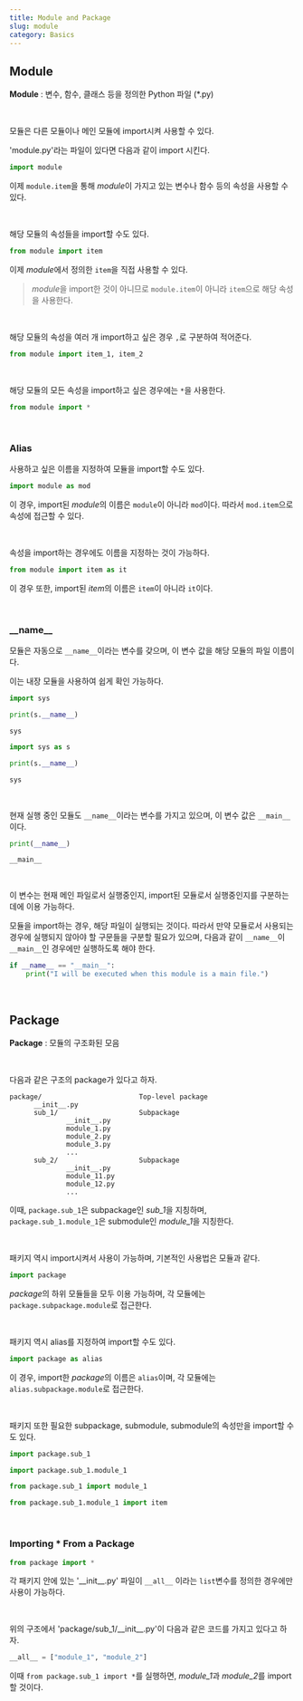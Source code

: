```yaml
---
title: Module and Package
slug: module
category: Basics
---
```


## Module

**Module** : 변수, 함수, 클래스 등을 정의한 Python 파일 (*.py)

<br>

모듈은 다른 모듈이나 메인 모듈에 import시켜 사용할 수 있다.

'module.py'라는 파일이 있다면 다음과 같이 import 시킨다.

```python
import module
```

이제 `module.item`을 통해 *module*이 가지고 있는 변수나 함수 등의 속성을 사용할 수 있다.

<br>

해당 모듈의 속성들을 import할 수도 있다.

```python
from module import item
```

이제 *module*에서 정의한 `item`을 직접 사용할 수 있다.

> *module*을 import한 것이 아니므로 `module.item`이 아니라 `item`으로 해당 속성을 사용한다.

<br>

해당 모듈의 속성을 여러 개 import하고 싶은 경우 `,`로 구분하여 적어준다.

```python
from module import item_1, item_2
```

<br>

해당 모듈의 모든 속성을 import하고 싶은 경우에는 `*`을 사용한다.

```python
from module import *
```

<br>


### Alias

사용하고 싶은 이름을 지정하여 모듈을 import할 수도 있다.

```python
import module as mod
```

이 경우, import된 *module*의 이름은 `module`이 아니라 `mod`이다. 따라서 `mod.item`으로 속성에 접근할 수 있다.

<br>

속성을 import하는 경우에도 이름을 지정하는 것이 가능하다.

```python
from module import item as it
```
이 경우 또한, import된 *item*의 이름은 `item`이 아니라 `it`이다.

<br>


### \_\_name\_\_

모듈은 자동으로 `__name__`이라는 변수를 갖으며, 이 변수 값을 해당 모듈의 파일 이름이다.

이는 내장 모듈을 사용하여 쉽게 확인 가능하다.

```python
import sys

print(s.__name__)
```
```
sys
```

```python
import sys as s

print(s.__name__)
```
```
sys
```

<br>

현재 실행 중인 모듈도 `__name__`이라는 변수를 가지고 있으며, 이 변수 값은 `__main__`이다.

```python
print(__name__)
```
```
__main__
```

<br>

이 변수는 현재 메인 파일로서 실행중인지, import된 모듈로서 실행중인지를 구분하는 데에 이용 가능하다.

모듈을 import하는 경우, 해당 파일이 실행되는 것이다. 따라서 만약 모듈로서 사용되는 경우에 실행되지 않아야 할 구문들을 구분할 필요가 있으며, 다음과 같이 `__name__`이 `__main__`인 경우에만 실행하도록 해야 한다.

```python
if __name__ == "__main__":
    print("I will be executed when this module is a main file.")
```

<br>


## Package

**Package** : 모듈의 구조화된 모음

<br>

다음과 같은 구조의 package가 있다고 하자.

```
package/                        Top-level package
      __init__.py
      sub_1/                    Subpackage
              __init__.py
              module_1.py
              module_2.py
              module_3.py
              ...
      sub_2/                    Subpackage
              __init__.py
              module_11.py
              module_12.py
              ...
```

이때, `package.sub_1`은 subpackage인 *sub_1*을 지칭하며, `package.sub_1.module_1`은 submodule인 *module_1*을 지칭한다.

<br>

패키지 역시 import시켜서 사용이 가능하며, 기본적인 사용법은 모듈과 같다.

```python
import package
```
*package*의 하위 모듈들을 모두 이용 가능하며, 각 모듈에는 `package.subpackage.module`로 접근한다.

<br>

패키지 역시 alias를 지정하여 import할 수도 있다.

```python
import package as alias
```
이 경우, import한 *package*의 이름은 `alias`이며, 각 모듈에는 `alias.subpackage.module`로 접근한다.

<br>

패키지 또한 필요한 subpackage, submodule, submodule의 속성만을 import할 수도 있다.

```python
import package.sub_1
```

```python
import package.sub_1.module_1
```

```python
from package.sub_1 import module_1
```

```python
from package.sub_1.module_1 import item
```

<br>


###  Importing * From a Package

```python
from package import *
```

각 패키지 안에 있는 '\_\_init\_\_.py' 파일이 `__all__` 이라는 `list`변수를 정의한 경우에만 사용이 가능하다.

<br>

위의 구조에서 'package/sub_1/\_\_init\_\_.py'이 다음과 같은 코드를 가지고 있다고 하자.

```python              
__all__ = ["module_1", "module_2"]
```

이때 `from package.sub_1 import *`를 실행하면, *module_1*과 *module_2*를 import할 것이다.
